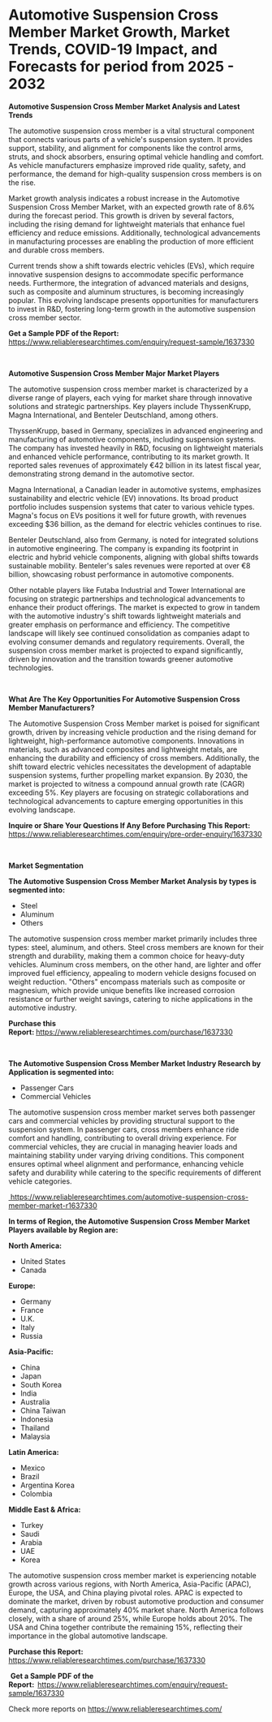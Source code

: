 <p><h1>Automotive Suspension Cross Member Market Growth, Market Trends, COVID-19 Impact, and Forecasts for period from 2025 - 2032</h1></p><p><strong>Automotive Suspension Cross Member Market Analysis and Latest Trends</strong></p>
<p><p>The automotive suspension cross member is a vital structural component that connects various parts of a vehicle's suspension system. It provides support, stability, and alignment for components like the control arms, struts, and shock absorbers, ensuring optimal vehicle handling and comfort. As vehicle manufacturers emphasize improved ride quality, safety, and performance, the demand for high-quality suspension cross members is on the rise.</p><p>Market growth analysis indicates a robust increase in the Automotive Suspension Cross Member Market, with an expected growth rate of 8.6% during the forecast period. This growth is driven by several factors, including the rising demand for lightweight materials that enhance fuel efficiency and reduce emissions. Additionally, technological advancements in manufacturing processes are enabling the production of more efficient and durable cross members.</p><p>Current trends show a shift towards electric vehicles (EVs), which require innovative suspension designs to accommodate specific performance needs. Furthermore, the integration of advanced materials and designs, such as composite and aluminum structures, is becoming increasingly popular. This evolving landscape presents opportunities for manufacturers to invest in R&D, fostering long-term growth in the automotive suspension cross member sector.</p></p>
<p><strong>Get a Sample PDF of the Report:&nbsp;</strong> <a href="https://www.reliableresearchtimes.com/enquiry/request-sample/1637330?utm_campaign=3363&utm_medium=2&utm_source=Github&utm_content=ia&utm_term=23032025&utm_id=automotive-suspension-cross-member">https://www.reliableresearchtimes.com/enquiry/request-sample/1637330</a></p>
<p>&nbsp;</p>
<p><strong>Automotive Suspension Cross Member Major Market Players</strong></p>
<p><p>The automotive suspension cross member market is characterized by a diverse range of players, each vying for market share through innovative solutions and strategic partnerships. Key players include ThyssenKrupp, Magna International, and Benteler Deutschland, among others.</p><p>ThyssenKrupp, based in Germany, specializes in advanced engineering and manufacturing of automotive components, including suspension systems. The company has invested heavily in R&D, focusing on lightweight materials and enhanced vehicle performance, contributing to its market growth. It reported sales revenues of approximately €42 billion in its latest fiscal year, demonstrating strong demand in the automotive sector.</p><p>Magna International, a Canadian leader in automotive systems, emphasizes sustainability and electric vehicle (EV) innovations. Its broad product portfolio includes suspension systems that cater to various vehicle types. Magna's focus on EVs positions it well for future growth, with revenues exceeding $36 billion, as the demand for electric vehicles continues to rise.</p><p>Benteler Deutschland, also from Germany, is noted for integrated solutions in automotive engineering. The company is expanding its footprint in electric and hybrid vehicle components, aligning with global shifts towards sustainable mobility. Benteler's sales revenues were reported at over €8 billion, showcasing robust performance in automotive components.</p><p>Other notable players like Futaba Industrial and Tower International are focusing on strategic partnerships and technological advancements to enhance their product offerings. The market is expected to grow in tandem with the automotive industry's shift towards lightweight materials and greater emphasis on performance and efficiency. The competitive landscape will likely see continued consolidation as companies adapt to evolving consumer demands and regulatory requirements. Overall, the suspension cross member market is projected to expand significantly, driven by innovation and the transition towards greener automotive technologies.</p></p>
<p>&nbsp;</p>
<p><strong>What Are The Key Opportunities For Automotive Suspension Cross Member Manufacturers?</strong></p>
<p><p>The Automotive Suspension Cross Member market is poised for significant growth, driven by increasing vehicle production and the rising demand for lightweight, high-performance automotive components. Innovations in materials, such as advanced composites and lightweight metals, are enhancing the durability and efficiency of cross members. Additionally, the shift toward electric vehicles necessitates the development of adaptable suspension systems, further propelling market expansion. By 2030, the market is projected to witness a compound annual growth rate (CAGR) exceeding 5%. Key players are focusing on strategic collaborations and technological advancements to capture emerging opportunities in this evolving landscape.</p></p>
<p><strong>Inquire or Share Your Questions If Any Before Purchasing This Report:</strong> <a href="https://www.reliableresearchtimes.com/enquiry/pre-order-enquiry/1637330?utm_campaign=3363&utm_medium=2&utm_source=Github&utm_content=ia&utm_term=23032025&utm_id=automotive-suspension-cross-member">https://www.reliableresearchtimes.com/enquiry/pre-order-enquiry/1637330</a></p>
<p>&nbsp;</p>
<p><strong>Market Segmentation</strong></p>
<p><strong>The Automotive Suspension Cross Member Market Analysis by types is segmented into:</strong></p>
<p><ul><li>Steel</li><li>Aluminum</li><li>Others</li></ul></p>
<p><p>The automotive suspension cross member market primarily includes three types: steel, aluminum, and others. Steel cross members are known for their strength and durability, making them a common choice for heavy-duty vehicles. Aluminum cross members, on the other hand, are lighter and offer improved fuel efficiency, appealing to modern vehicle designs focused on weight reduction. "Others" encompass materials such as composite or magnesium, which provide unique benefits like increased corrosion resistance or further weight savings, catering to niche applications in the automotive industry.</p></p>
<p><strong>Purchase this Report:&nbsp;</strong><a href="https://www.reliableresearchtimes.com/purchase/1637330?utm_campaign=3363&utm_medium=2&utm_source=Github&utm_content=ia&utm_term=23032025&utm_id=automotive-suspension-cross-member">https://www.reliableresearchtimes.com/purchase/1637330</a></p>
<p>&nbsp;</p>
<p><strong>The Automotive Suspension Cross Member Market Industry Research by Application is segmented into:</strong></p>
<p><ul><li>Passenger Cars</li><li>Commercial Vehicles</li></ul></p>
<p><p>The automotive suspension cross member market serves both passenger cars and commercial vehicles by providing structural support to the suspension system. In passenger cars, cross members enhance ride comfort and handling, contributing to overall driving experience. For commercial vehicles, they are crucial in managing heavier loads and maintaining stability under varying driving conditions. This component ensures optimal wheel alignment and performance, enhancing vehicle safety and durability while catering to the specific requirements of different vehicle categories.</p></p>
<p><a href="https://www.reliableresearchtimes.com/automotive-suspension-cross-member-market-r1637330?utm_campaign=3363&utm_medium=2&utm_source=Github&utm_content=ia&utm_term=23032025&utm_id=automotive-suspension-cross-member">&nbsp;https://www.reliableresearchtimes.com/automotive-suspension-cross-member-market-r1637330</a></p>
<p><strong>In terms of Region, the Automotive Suspension Cross Member Market Players available by Region are:</strong></p>
<p>
    <p> <strong> North America: </strong>
        <ul>
            <li>United States</li>
            <li>Canada</li>
        </ul>
        </p> 
    <p> <strong> Europe: </strong>
        <ul>
            <li>Germany</li>
            <li>France</li>
            <li>U.K.</li>
            <li>Italy</li>
            <li>Russia</li>
        </ul>
        </p> 
    <p> <strong> Asia-Pacific: </strong>
        <ul>
            <li>China</li>
            <li>Japan</li>
            <li>South Korea</li>
            <li>India</li>
            <li>Australia</li>
            <li>China Taiwan</li>
            <li>Indonesia</li>
            <li>Thailand</li>
            <li>Malaysia</li>
        </ul>
        </p> 
    <p> <strong> Latin America: </strong>
        <ul>
            <li>Mexico</li>
            <li>Brazil</li>
            <li>Argentina Korea</li>
            <li>Colombia</li>
        </ul>
        </p> 
    <p> <strong> Middle East & Africa: </strong>
        <ul>
            <li>Turkey</li>
            <li>Saudi</li>
            <li>Arabia</li>
            <li>UAE</li>
            <li>Korea</li>
        </ul>
    </p>
    </p>
<p><p>The automotive suspension cross member market is experiencing notable growth across various regions, with North America, Asia-Pacific (APAC), Europe, the USA, and China playing pivotal roles. APAC is expected to dominate the market, driven by robust automotive production and consumer demand, capturing approximately 40% market share. North America follows closely, with a share of around 25%, while Europe holds about 20%. The USA and China together contribute the remaining 15%, reflecting their importance in the global automotive landscape.</p></p>
<p><strong>Purchase this Report: </strong><a href="https://www.reliableresearchtimes.com/purchase/1637330?utm_campaign=3363&utm_medium=2&utm_source=Github&utm_content=ia&utm_term=23032025&utm_id=automotive-suspension-cross-member">https://www.reliableresearchtimes.com/purchase/1637330</a></p>
<p>&nbsp;<strong>Get a Sample PDF of the Report:&nbsp;&nbsp;</strong><a href="https://www.reliableresearchtimes.com/enquiry/request-sample/1637330?utm_campaign=3363&utm_medium=2&utm_source=Github&utm_content=ia&utm_term=23032025&utm_id=automotive-suspension-cross-member">https://www.reliableresearchtimes.com/enquiry/request-sample/1637330</a></p>
<p><strong></strong></p>
<p>Check more reports on <a href="https://www.reliableresearchtimes.com/?utm_campaign=3363&utm_medium=2&utm_source=Github&utm_content=ia&utm_term=23032025&utm_id=automotive-suspension-cross-member">https://www.reliableresearchtimes.com/</a></p>